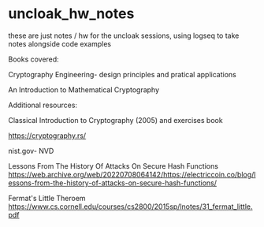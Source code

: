 # uncloak_hw_notes

these are just notes / hw for the uncloak sessions,
using logseq to take notes alongside code examples

Books covered:

Cryptography Engineering- design principles and pratical applications

An Introduction to Mathematical Cryptography


Additional resources:

Classical Introduction to Cryptography (2005) and exercises book

<https://cryptography.rs/>

nist.gov- NVD

Lessons From The History Of Attacks On Secure Hash Functions
<https://web.archive.org/web/20220708064142/https://electriccoin.co/blog/lessons-from-the-history-of-attacks-on-secure-hash-functions/>

Fermat's Little Theroem
<https://www.cs.cornell.edu/courses/cs2800/2015sp/lnotes/31_fermat_little.pdf>
